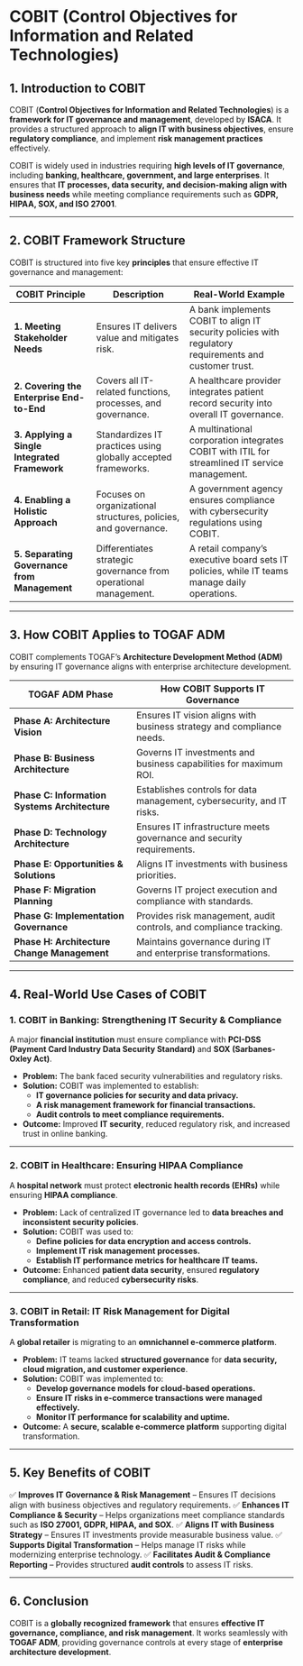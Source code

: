# **COBIT (Control Objectives for Information and Related Technologies)**

## **1. Introduction to COBIT**
COBIT (**Control Objectives for Information and Related Technologies**) is a **framework for IT governance and management**, developed by **ISACA**. It provides a structured approach to **align IT with business objectives**, ensure **regulatory compliance**, and implement **risk management practices** effectively.

COBIT is widely used in industries requiring **high levels of IT governance**, including **banking, healthcare, government, and large enterprises**. It ensures that **IT processes, data security, and decision-making align with business needs** while meeting compliance requirements such as **GDPR, HIPAA, SOX, and ISO 27001**.

---

## **2. COBIT Framework Structure**
COBIT is structured into five key **principles** that ensure effective IT governance and management:

| **COBIT Principle** | **Description** | **Real-World Example** |
|--------------------|---------------|------------------|
| **1. Meeting Stakeholder Needs** | Ensures IT delivers value and mitigates risk. | A bank implements COBIT to align IT security policies with regulatory requirements and customer trust. |
| **2. Covering the Enterprise End-to-End** | Covers all IT-related functions, processes, and governance. | A healthcare provider integrates patient record security into overall IT governance. |
| **3. Applying a Single Integrated Framework** | Standardizes IT practices using globally accepted frameworks. | A multinational corporation integrates COBIT with ITIL for streamlined IT service management. |
| **4. Enabling a Holistic Approach** | Focuses on organizational structures, policies, and governance. | A government agency ensures compliance with cybersecurity regulations using COBIT. |
| **5. Separating Governance from Management** | Differentiates strategic governance from operational management. | A retail company’s executive board sets IT policies, while IT teams manage daily operations. |

---

## **3. How COBIT Applies to TOGAF ADM**
COBIT complements TOGAF’s **Architecture Development Method (ADM)** by ensuring IT governance aligns with enterprise architecture development.

| **TOGAF ADM Phase** | **How COBIT Supports IT Governance** |
|--------------------|----------------------------------|
| **Phase A: Architecture Vision** | Ensures IT vision aligns with business strategy and compliance needs. |
| **Phase B: Business Architecture** | Governs IT investments and business capabilities for maximum ROI. |
| **Phase C: Information Systems Architecture** | Establishes controls for data management, cybersecurity, and IT risks. |
| **Phase D: Technology Architecture** | Ensures IT infrastructure meets governance and security requirements. |
| **Phase E: Opportunities & Solutions** | Aligns IT investments with business priorities. |
| **Phase F: Migration Planning** | Governs IT project execution and compliance with standards. |
| **Phase G: Implementation Governance** | Provides risk management, audit controls, and compliance tracking. |
| **Phase H: Architecture Change Management** | Maintains governance during IT and enterprise transformations. |

---

## **4. Real-World Use Cases of COBIT**

### **1. COBIT in Banking: Strengthening IT Security & Compliance**
A major **financial institution** must ensure compliance with **PCI-DSS (Payment Card Industry Data Security Standard)** and **SOX (Sarbanes-Oxley Act)**.

- **Problem:** The bank faced security vulnerabilities and regulatory risks.
- **Solution:** COBIT was implemented to establish:
  - **IT governance policies for security and data privacy.**
  - **A risk management framework for financial transactions.**
  - **Audit controls to meet compliance requirements.**
- **Outcome:** Improved **IT security**, reduced regulatory risk, and increased trust in online banking.

---

### **2. COBIT in Healthcare: Ensuring HIPAA Compliance**
A **hospital network** must protect **electronic health records (EHRs)** while ensuring **HIPAA compliance**.

- **Problem:** Lack of centralized IT governance led to **data breaches and inconsistent security policies**.
- **Solution:** COBIT was used to:
  - **Define policies for data encryption and access controls.**
  - **Implement IT risk management processes.**
  - **Establish IT performance metrics for healthcare IT teams.**
- **Outcome:** Enhanced **patient data security**, ensured **regulatory compliance**, and reduced **cybersecurity risks**.

---

### **3. COBIT in Retail: IT Risk Management for Digital Transformation**
A **global retailer** is migrating to an **omnichannel e-commerce platform**.

- **Problem:** IT teams lacked **structured governance** for **data security, cloud migration, and customer experience**.
- **Solution:** COBIT was implemented to:
  - **Develop governance models for cloud-based operations.**
  - **Ensure IT risks in e-commerce transactions were managed effectively.**
  - **Monitor IT performance for scalability and uptime.**
- **Outcome:** A **secure, scalable e-commerce platform** supporting digital transformation.

---

## **5. Key Benefits of COBIT**
✅ **Improves IT Governance & Risk Management** – Ensures IT decisions align with business objectives and regulatory requirements.
✅ **Enhances IT Compliance & Security** – Helps organizations meet compliance standards such as **ISO 27001, GDPR, HIPAA, and SOX**.
✅ **Aligns IT with Business Strategy** – Ensures IT investments provide measurable business value.
✅ **Supports Digital Transformation** – Helps manage IT risks while modernizing enterprise technology.
✅ **Facilitates Audit & Compliance Reporting** – Provides structured **audit controls** to assess IT risks.

---

## **6. Conclusion**
COBIT is a **globally recognized framework** that ensures **effective IT governance, compliance, and risk management**. It works seamlessly with **TOGAF ADM**, providing governance controls at every stage of **enterprise architecture development**.
